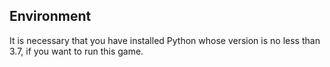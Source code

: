 ## Environment

It is necessary that you have installed Python whose version is no less than 3.7, if you want to run this game.
